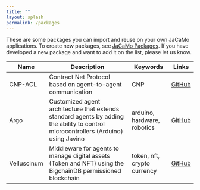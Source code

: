 ```yaml
---
title: ""
layout: splash
permalink: /packages
---
```


These are some packages you can import and reuse on your own JaCaMo applications. To create new packages, see [JaCaMo Packages](http://jacamo-lang.github.io/jacamo/devs/creating-packages/readme.html#_using_the_package). If you have developed a new package and want to add it on the list, please let us know.

| Name | Description | Keywords | Links |
| -------- | ------- |------- |------- |
| CNP-ACL | Contract Net Protocol based on agent-to-agent communication | CNP | [GitHub](https://github.com/jomifred/cnp-acl)
| Argo | Customized agent architecture that extends standard agents by adding the ability to control microcontrollers (Arduino) using Javino |  arduino, hardware, robotics | [GitHub](https://github.com/chon-group/argo-jcm)
| Velluscinum | Middleware for agents to manage digital assets (Token and NFT) using the BigchainDB permissioned blockchain | token, nft, crypto currency | [GitHub](https://github.com/chon-group/velluscinum-jcm)

